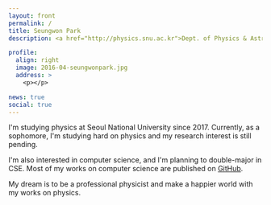 ```yaml
---
layout: front
permalink: /
title: Seungwon Park
description: <a href="http://physics.snu.ac.kr">Dept. of Physics & Astronomy</a>, <a href="http://en.snu.ac.kr">Seoul National University</a>.

profile:
  align: right
  image: 2016-04-seungwonpark.jpg
  address: >
    <p></p>

news: true
social: true
---
```


I'm studying physics at Seoul National University since 2017.
Currently, as a sophomore, I'm studying hard on physics and my research interest is still pending.

I'm also interested in computer science, and I'm planning to double-major in CSE.
Most of my works on computer science are published on [GitHub](https://github.com/seungwonpark).

My dream is to be a professional physicist and make a happier world with my works on physics.

